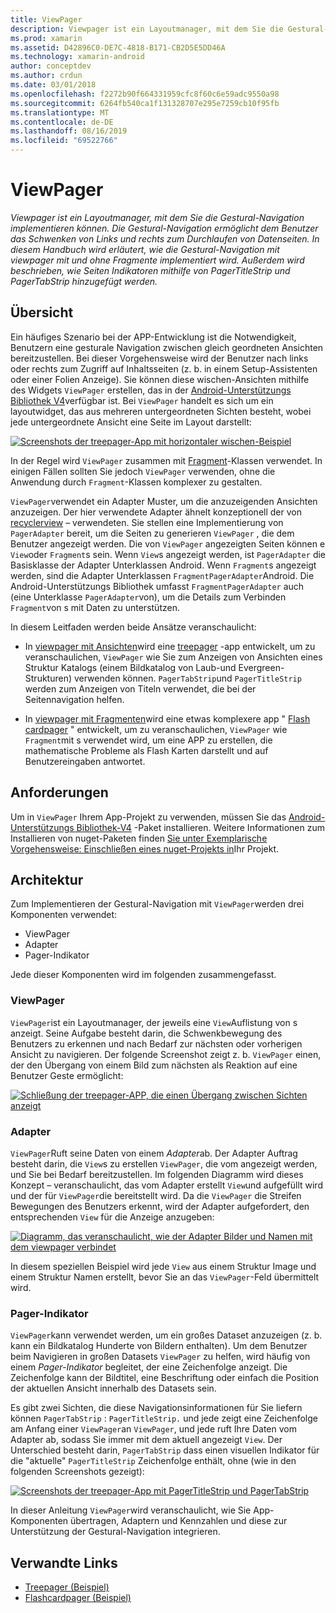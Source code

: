```yaml
---
title: ViewPager
description: Viewpager ist ein Layoutmanager, mit dem Sie die Gestural-Navigation implementieren können. Die Gestural-Navigation ermöglicht dem Benutzer das Schwenken von Links und rechts zum Durchlaufen von Datenseiten. In diesem Handbuch wird erläutert, wie die Gestural-Navigation mit viewpager mit und ohne Fragmente implementiert wird. Außerdem wird beschrieben, wie Seiten Indikatoren mithilfe von PagerTitleStrip und PagerTabStrip hinzugefügt werden.
ms.prod: xamarin
ms.assetid: D42896C0-DE7C-4818-B171-CB2D5E5DD46A
ms.technology: xamarin-android
author: conceptdev
ms.author: crdun
ms.date: 03/01/2018
ms.openlocfilehash: f2272b90f664331959cfc8f60c6e59adc9550a98
ms.sourcegitcommit: 6264fb540ca1f131328707e295e7259cb10f95fb
ms.translationtype: MT
ms.contentlocale: de-DE
ms.lasthandoff: 08/16/2019
ms.locfileid: "69522766"
---
```

# <a name="viewpager"></a>ViewPager

_Viewpager ist ein Layoutmanager, mit dem Sie die Gestural-Navigation implementieren können. Die Gestural-Navigation ermöglicht dem Benutzer das Schwenken von Links und rechts zum Durchlaufen von Datenseiten. In diesem Handbuch wird erläutert, wie die Gestural-Navigation mit viewpager mit und ohne Fragmente implementiert wird. Außerdem wird beschrieben, wie Seiten Indikatoren mithilfe von PagerTitleStrip und PagerTabStrip hinzugefügt werden._

 
## <a name="overview"></a>Übersicht

Ein häufiges Szenario bei der APP-Entwicklung ist die Notwendigkeit, Benutzern eine gesturale Navigation zwischen gleich geordneten Ansichten bereitzustellen. Bei dieser Vorgehensweise wird der Benutzer nach links oder rechts zum Zugriff auf Inhaltsseiten (z. b. in einem Setup-Assistenten oder einer Folien Anzeige). Sie können diese wischen-Ansichten mithilfe des Widgets `ViewPager` erstellen, das in der [Android-Unterstützungs Bibliothek V4](https://www.nuget.org/packages/Xamarin.Android.Support.v4/)verfügbar ist. Bei `ViewPager` handelt es sich um ein layoutwidget, das aus mehreren untergeordneten Sichten besteht, wobei jede untergeordnete Ansicht eine Seite im Layout darstellt: 

[![Screenshots der treepager-App mit horizontaler wischen-Beispiel](images/01-intro-sml.png)](images/01-intro.png#lightbox)

In der Regel wird `ViewPager` zusammen mit [Fragment](~/android/platform/fragments/index.md)-Klassen verwendet. In einigen Fällen sollten Sie jedoch `ViewPager` verwenden, ohne die Anwendung durch `Fragment`-Klassen komplexer zu gestalten.

`ViewPager`verwendet ein Adapter Muster, um die anzuzeigenden Ansichten anzuzeigen. Der hier verwendete Adapter ähnelt konzeptionell der von [recyclerview](~/android/user-interface/layouts/recycler-view/index.md) &ndash; verwendeten. Sie stellen eine Implementierung von `PagerAdapter` bereit, um die Seiten zu generieren `ViewPager` , die dem Benutzer angezeigt werden. Die von `ViewPager` angezeigten Seiten können e `View`oder `Fragment`s sein. Wenn `View`s angezeigt werden, ist `PagerAdapter` die Basisklasse der Adapter Unterklassen Android. Wenn `Fragment`s angezeigt werden, sind die Adapter Unterklassen `FragmentPagerAdapter`Android. Die Android-Unterstützungs Bibliothek umfasst `FragmentPagerAdapter` auch (eine Unterklasse `PagerAdapter`von), um die Details zum Verbinden `Fragment`von s mit Daten zu unterstützen. 

In diesem Leitfaden werden beide Ansätze veranschaulicht: 

- In [viewpager mit Ansichten](~/android/user-interface/controls/view-pager/viewpager-and-views.md)wird eine [treepager](https://docs.microsoft.com/samples/xamarin/monodroid-samples/userinterface-treepager) -app entwickelt, um zu veranschaulichen, `ViewPager` wie Sie zum Anzeigen von Ansichten eines Struktur Katalogs (einem Bildkatalog von Laub-und Evergreen-Strukturen) verwenden können. 
    `PagerTabStrip`und `PagerTitleStrip` werden zum Anzeigen von Titeln verwendet, die bei der Seitennavigation helfen.

- In [viewpager mit Fragmenten](~/android/user-interface/controls/view-pager/viewpager-and-fragments.md)wird eine etwas komplexere app " [Flash cardpager](https://docs.microsoft.com/samples/xamarin/monodroid-samples/userinterface-treepager) " entwickelt, um zu veranschaulichen, `ViewPager` wie `Fragment`mit s verwendet wird, um eine APP zu erstellen, die mathematische Probleme als Flash Karten darstellt und auf Benutzereingaben antwortet. 


## <a name="requirements"></a>Anforderungen

Um in `ViewPager` Ihrem App-Projekt zu verwenden, müssen Sie das [Android-Unterstützungs Bibliothek-V4](https://www.nuget.org/packages/Xamarin.Android.Support.v4/) -Paket installieren. Weitere Informationen zum Installieren von nuget-Paketen finden [Sie unter Exemplarische Vorgehensweise: Einschließen eines nuget-Projekts in](https://docs.microsoft.com/visualstudio/mac/nuget-walkthrough)Ihr Projekt. 

 
## <a name="architecture"></a>Architektur

Zum Implementieren der Gestural-Navigation mit `ViewPager`werden drei Komponenten verwendet:

- ViewPager
- Adapter
- Pager-Indikator

Jede dieser Komponenten wird im folgenden zusammengefasst.



### <a name="viewpager"></a>ViewPager

`ViewPager`ist ein Layoutmanager, der jeweils eine `View`Auflistung von s anzeigt. Seine Aufgabe besteht darin, die Schwenkbewegung des Benutzers zu erkennen und nach Bedarf zur nächsten oder vorherigen Ansicht zu navigieren. Der folgende Screenshot zeigt z. b. `ViewPager` einen, der den Übergang von einem Bild zum nächsten als Reaktion auf eine Benutzer Geste ermöglicht: 

[![Schließung der treepager-APP, die einen Übergang zwischen Sichten anzeigt](images/02-transition-sml.png)](images/02-transition.png#lightbox)


### <a name="adapter"></a>Adapter

`ViewPager`Ruft seine Daten von einem *Adapter*ab. Der Adapter Auftrag besteht darin, die `View`s zu erstellen `ViewPager`, die vom angezeigt werden, und Sie bei Bedarf bereitzustellen. Im folgenden Diagramm wird dieses Konzept &ndash; veranschaulicht, das vom Adapter erstellt `View`und aufgefüllt wird und der für `ViewPager`die bereitstellt wird. Da die `ViewPager` die Streifen Bewegungen des Benutzers erkennt, wird der Adapter aufgefordert, den entsprechenden `View` für die Anzeige anzugeben: 

[![Diagramm, das veranschaulicht, wie der Adapter Bilder und Namen mit dem viewpager verbindet](images/03-adapter-sml.png)](images/03-adapter.png#lightbox)

In diesem speziellen Beispiel wird jede `View` aus einem Struktur Image und einem Struktur Namen erstellt, bevor Sie an das `ViewPager`-Feld übermittelt wird. 



### <a name="pager-indicator"></a>Pager-Indikator

`ViewPager`kann verwendet werden, um ein großes Dataset anzuzeigen (z. b. kann ein Bildkatalog Hunderte von Bildern enthalten). Um dem Benutzer beim Navigieren in großen Datasets `ViewPager` zu helfen, wird häufig von einem *Pager-Indikator* begleitet, der eine Zeichenfolge anzeigt. Die Zeichenfolge kann der Bildtitel, eine Beschriftung oder einfach die Position der aktuellen Ansicht innerhalb des Datasets sein. 

Es gibt zwei Sichten, die diese Navigationsinformationen für Sie liefern können `PagerTabStrip` : `PagerTitleStrip.` und jede zeigt eine Zeichenfolge am Anfang einer `ViewPager`an `ViewPager`, und jede ruft Ihre Daten vom Adapter ab, sodass Sie immer mit dem aktuell angezeigt `View`. Der Unterschied besteht darin, `PagerTabStrip` dass einen visuellen Indikator für die "aktuelle" `PagerTitleStrip` Zeichenfolge enthält, ohne (wie in den folgenden Screenshots gezeigt): 

[![Screenshots der treepager-App mit PagerTitleStrip und PagerTabStrip](images/04-comparison-sml.png)](images/04-comparison.png#lightbox)

In dieser Anleitung `ViewPager`wird veranschaulicht, wie Sie App-Komponenten übertragen, Adaptern und Kennzahlen und diese zur Unterstützung der Gestural-Navigation integrieren. 



## <a name="related-links"></a>Verwandte Links

- [Treepager (Beispiel)](https://docs.microsoft.com/samples/xamarin/monodroid-samples/userinterface-treepager)
- [Flashcardpager (Beispiel)](https://docs.microsoft.com/samples/xamarin/monodroid-samples/userinterface-flashcardpager)
